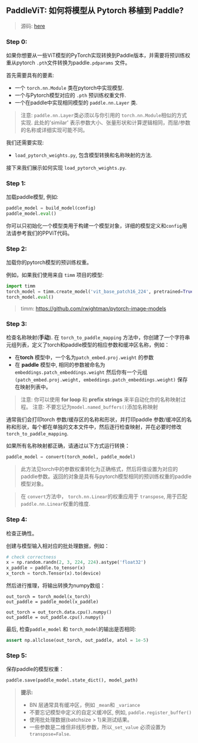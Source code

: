 ## PaddleViT: 如何将模型从 Pytorch 移植到 Paddle?
> 源码: [here](../image_classification/ViT/load_pytorch_weights.py)

### Step 0:
如果你想要从一些ViT模型的PyTorch实现转换到Paddle版本，并需要将预训练权重从pytorch `.pth`文件转换为paddle`.pdparams` 文件。

首先需要具有的要素:
- 一个 `torch.nn.Module` 类在pytorch中实现模型.
- 一个与Pytorch模型对应的 `.pth` 预训练权重文件.
- 一个在paddle中实现相同模型的 `paddle.nn.Layer` 类.

> 注意:  `paddle.nn.Layer`类必须以与你引用的 `torch.nn.Module`相似的方式实现. 此处的'similar' 表示参数大小、张量形状和计算逻辑相同，而层/参数的名称或详细实现可能不同。

我们还需要实现:
- `load_pytorch_weights.py`, 包含模型转换和名称映射的方法.

接下来我们展示如何实现 `load_pytorch_weights.py`.

### Step 1:
加载paddle模型, 例如:
 ```python
 paddle_model = build_model(config)
 paddle_model.eval()
 ```
 你可以只初始化一个模型类用于构建一个模型对象，详细的模型定义和`config`用法请参考我们的PPViT代码。


### Step 2:
加载你的pytorch模型的预训练权重。

 例如，如果我们使用来自 `timm` 项目的模型:
 ```python
 import timm
 torch_model = timm.create_model('vit_base_patch16_224', pretrained=True)
 torch_model.eval()
 ```
> timm: https://github.com/rwightman/pytorch-image-models

### Step 3:
检查名称映射(**手动**).
在 `torch_to_paddle_mapping` 方法中，你创建了一个字符串元组列表，定义了torch和paddle模型的相应参数和缓冲区名称，例如：
- 在**torch** 模型中，一个名为`patch_embed.proj.weight` 的参数
- 在 **paddle** 模型中, 相同的参数被命名为 `embeddings.patch_embeddings.weight`
然后你有一个元组 `(patch_embed.proj.weight, embeddings.patch_embeddings.weight)` 保存在映射列表中。

 > 注意: 你可以使用 **for loop** 和 **prefix strings** 来半自动化你的名称映射过程。
 > 注意: 不要忘记为`model.named_buffers()`添加名称映射

通常我们会打印torch 参数/缓存区的名称和形状，并打印paddle 参数/缓冲区的名称和形状，每个都在单独的文本文件中，然后逐行检查映射，并在必要时修改 `torch_to_paddle_mapping`.

如果所有名称映射都正确，请通过以下方式运行转换：
```python
paddle_model = convert(torch_model, paddle_model)
```
> 此方法见torch中的参数权重转化为正确格式，然后将值设置为对应的paddle参数。返回的对象是具有与pytorch模型相同的预训练权重的paddle模型对象。

> 在 `convert`方法中， `torch.nn.Linear`的权重应用于 `transpose`, 用于匹配 `paddle.nn.Linear`权重的维度.
### Step 4:
检查正确性。

创建与模型输入相对应的批处理数据，例如：

```python
# check correctness
x = np.random.randn(2, 3, 224, 224).astype('float32')
x_paddle = paddle.to_tensor(x)
x_torch = torch.Tensor(x).to(device)
```
然后进行推理，将输出转换为numpy数组：
```
out_torch = torch_model(x_torch)
out_paddle = paddle_model(x_paddle)

out_torch = out_torch.data.cpu().numpy()
out_paddle = out_paddle.cpu().numpy()
```
最后, 检查`paddle_model` 和 `torch_model`的输出是否相同:
```python
assert np.allclose(out_torch, out_paddle, atol = 1e-5)
```

### Step 5:
保存paddle的模型权重：
```python
paddle.save(paddle_model.state_dict(), model_path)
```

> **提示:**
> - BN 层通常具有缓冲区，例如 `_mean`和 `_variance`
> - 不要忘记模型中定义的自定义缓冲区, 例如, `paddle.register_buffer()`
> - 使用批处理数据(batchsize > 1)来测试结果。
> - 一些参数是二维但非线形参数，所以`_set_value` 必须设置为 `transpose=False`.
